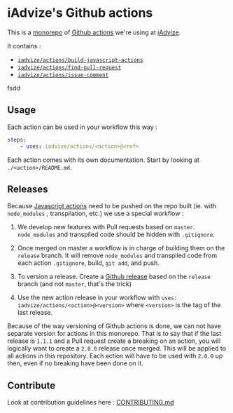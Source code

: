 iAdvize's Github actions
==================

This is a [monorepo](https://en.wikipedia.org/wiki/Monorepo) of [Github actions](https://github.com/features/actions)
we're using at [iAdvize](https://github.com/iadvize).

It contains : 

- [`iadvize/actions/build-javascript-actions`](./build-javascript-actions) 
- [`iadvize/actions/find-pull-request`](./find-pull-request) 
- [`iadvize/actions/issue-comment`](./issue-comment) 


fsdd

## Usage

Each action can be used in your workflow this way : 

```yml
steps:
    - uses: iadvize/actions/<action>@<ref>
```

Each action comes with its own documentation. Start by looking at `./<action>/README.md`.

## Releases

Because [Javascript actions](https://help.github.com/en/articles/about-actions#types-of-actions) need to be pushed on
the repo built (ie. with `node_modules` , transpilation, etc.) we use a special workflow : 

1. We develop new features with Pull requests based on `master`. `node_modules` and transpiled code should be hidden
   with `.gitignore`.

2. Once merged on master a workflow is in charge of building them on the `release` branch. It will remove
   `node_modules` and transpiled code from each action `.gitignore`, build, `git add`, and push.

3. To version a release. Create a [Github release](https://help.github.com/en/articles/creating-releases) based on the
   `release` branch (and not `master`, that's the trick)

4. Use the new action release in your workflow with `uses: iadvize/actions/<action>@<version>` where `<version>` is the
   tag of the last release.

Because of the way versioning of Github actions is done, we can not have separate version for actions in this monorepo.
That is to say that if the last release is `1.1.1` and a Pull request create a breaking on an action, you will logically want to create a `2.0.0` release once merged. This will be applied to all actions in this repository. Each action will have to be used with `2.0.0` up then, even if no breaking have been done on it.

## Contribute

Look at contribution guidelines here : [CONTRIBUTING.md](CONTRIBUTING.md)

